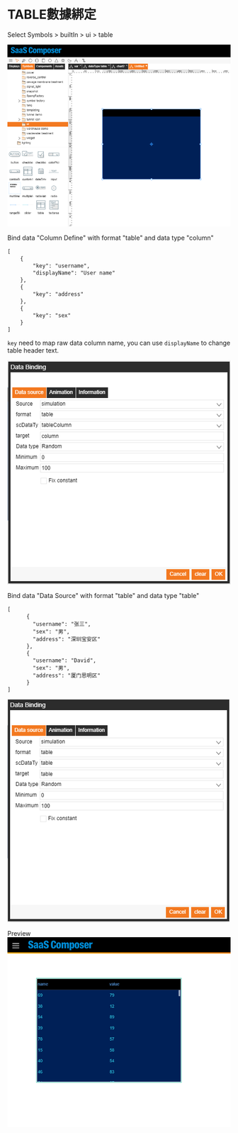 # TABLE數據綁定

Select Symbols > builtIn > ui > table  

![table.PNG](image062.png)

Bind data "Column Define" with format "table" and data type "column"   

    [
        {
            "key": "username",
            "displayName": "User name"
        },
        {
            "key": "address"
        },
        {
            "key": "sex"
        }
    ]

`key` need to map raw data column name, you can use `displayName` to change table header text.

![table_1.PNG](image063.png)

Bind data "Data Source" with format "table" and data type "table"   

    [
          {
            "username": "张三",
            "sex": "男",
            "address": "深圳宝安区"
          },
          {
            "username": "David",
            "sex": "男",
            "address": "厦门思明区"
          }
    ]

![table_2.PNG](image064.png)

Preview  
![table_3.PNG](image065.png)